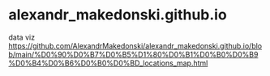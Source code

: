 # alexandr_makedonski.github.io
data viz
https://github.com/AlexandrMakedonski/alexandr_makedonski.github.io/blob/main/%D0%90%D0%B7%D0%B5%D1%80%D0%B1%D0%B0%D0%B9%D0%B4%D0%B6%D0%B0%D0%BD_locations_map.html 
